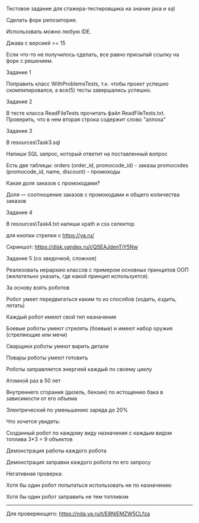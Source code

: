 Тестовое задание для стажера-тестировщика на знание java и sql

Сделать форк репозитория.

Иcпользовать можно любую IDE.

Джава с версией >= 15

Если что-то не получилось сделать, все равно присылай ссылку на форк с решением.

Задание 1

Поправить класс WithProblemsTests, т.к. чтобы проект успешно скомпилировался,
а все(5) тесты завершались успешно.

Задание 2

В тесте класса ReadFileTests прочитать файл ReadFileTests.txt.
Проверить, что в нем вторая строка содержит слово "аллоха"

Задание 3

В resources\Task3.sql

Напиши SQL запрос, который ответит на поставленный вопрос

Есть две таблицы:
orders (order_id, promocode_id) - заказы
promocodes (promocode_id, name, discount) - промокоды

Какая доля заказов с промокодами?

Доля — соотношение заказов с промокодами и общего количества заказов

Задание 4

В resources\Task4.txt
напиши xpath и css селектор 

для кнопки стрелки с https://ya.ru/

Скриншот:
https://disk.yandex.ru/i/Q5EAJdenTiY5Nw


Задание 5 (со зведочкой, сложное)

Реализовать иерархию классов с примером основных принципов ООП (желательно указать, где какой принцип используется).

За основу взять роботов

Робот умеет передвигаться каким то из способов (ходить, ездить, летать)

Каждый робот имеют свой тип назначения

Боевые роботы умеют стрелять (боевые) и имеют набор оружия (стреляющие или мечи)

Сварщики роботы умеют варить детали

Повары роботы умеют готовить

Роботы заправляется энергией каждый по своему циклу

Атомной раз в 50 лет

Внутреннего сгорания (дизель, бензин) по истощению бака в зависимости от его объема

Электрический по уменьшению заряда до 20%

Что хочется увидеть:

Созданный робот по каждому виду назначения с каждым видом топлива 3*3 = 9 объектов

Демонстрация работы каждого робота

Демонстрация заправки каждого робота по его запросу

Негативная проверка:

Хотя бы один робот попытаться использовать не по назначению

Хотя бы один робот заправить не тем топливом

----
Для проверяющего:
https://nda.ya.ru/t/E8NjEMZW5CLfza